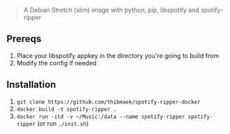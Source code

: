 > A Debian Stretch (slim) image with python, pip, libspotify and spotify-ripper

## Prereqs
1. Place your libspotify appkey in the directory you're going to build from
2. Modify the config if needed

## Installation
1. `git clone https://github.com/thibmaek/spotify-ripper-docker`
2. `docker build -t spotify-ripper .`
3. `docker run -itd -v ~/Music:/data --name spotify-ripper spotify-ripper` (or run `./init.sh`)
